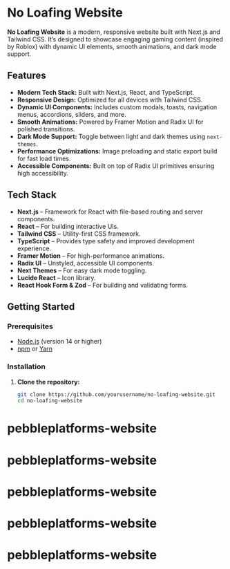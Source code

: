 # No Loafing Website

**No Loafing Website** is a modern, responsive website built with Next.js and Tailwind CSS. It’s designed to showcase engaging gaming content (inspired by Roblox) with dynamic UI elements, smooth animations, and dark mode support.

## Features

- **Modern Tech Stack:** Built with Next.js, React, and TypeScript.
- **Responsive Design:** Optimized for all devices with Tailwind CSS.
- **Dynamic UI Components:** Includes custom modals, toasts, navigation menus, accordions, sliders, and more.
- **Smooth Animations:** Powered by Framer Motion and Radix UI for polished transitions.
- **Dark Mode Support:** Toggle between light and dark themes using `next-themes`.
- **Performance Optimizations:** Image preloading and static export build for fast load times.
- **Accessible Components:** Built on top of Radix UI primitives ensuring high accessibility.

## Tech Stack

- **Next.js** – Framework for React with file-based routing and server components.
- **React** – For building interactive UIs.
- **Tailwind CSS** – Utility-first CSS framework.
- **TypeScript** – Provides type safety and improved development experience.
- **Framer Motion** – For high-performance animations.
- **Radix UI** – Unstyled, accessible UI components.
- **Next Themes** – For easy dark mode toggling.
- **Lucide React** – Icon library.
- **React Hook Form & Zod** – For building and validating forms.

## Getting Started

### Prerequisites

- [Node.js](https://nodejs.org/) (version 14 or higher)
- [npm](https://www.npmjs.com/) or [Yarn](https://yarnpkg.com/)

### Installation

1. **Clone the repository:**

   ```bash
   git clone https://github.com/yourusername/no-loafing-website.git
   cd no-loafing-website
# pebbleplatforms-website
# pebbleplatforms-website
# pebbleplatforms-website
# pebbleplatforms-website
# pebbleplatforms-website

